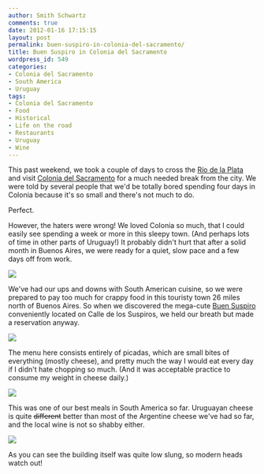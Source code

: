 ```yaml
---
author: Smith Schwartz
comments: true
date: 2012-01-16 17:15:15
layout: post
permalink: buen-suspiro-in-colonia-del-sacramento/
title: Buen Suspiro in Colonia del Sacramento
wordpress_id: 549
categories:
- Colonia del Sacramento
- South America
- Uruguay
tags:
- Colonia del Sacramento
- Food
- Historical
- Life on the road
- Restaurants
- Uruguay
- Wine
---
```


This past weekend, we took a couple of days to cross the [Río de la Plata](http://en.wikipedia.org/wiki/R%C3%ADo_de_la_Plata) and visit [Colonia del Sacramento](http://en.wikipedia.org/wiki/Colonia_del_Sacramento) for a much needed break from the city. We were told by several people that we'd be totally bored spending four days in Colonia because it's so small and there's not much to do. 

Perfect.

However, the haters were wrong! We loved Colonia so much, that I could easily see spending a week or more in this sleepy town. (And perhaps lots of time in other parts of Uruguay!) It probably didn't hurt that after a solid month in Buenos Aires, we were ready for a quiet, slow pace and a few days off from work. 

![](http://schwartzography.com/wp-content/uploads/2012/01/IMG_6016.jpg)

We've had our ups and downs with South American cuisine, so we were prepared to pay too much for crappy food in this touristy town 26 miles north of Buenos Aires. So when we discovered the mega-cute [Buen Suspiro](http://www.buensuspiro.com/) conveniently located on Calle de los Suspiros, we held our breath but made a reservation anyway.  

![](http://schwartzography.com/wp-content/uploads/2012/01/IMG_6029.jpg)

The menu here consists entirely of picadas, which are small bites of everything (mostly cheese), and pretty much the way I would eat every day if I didn't hate chopping so much. (And it was acceptable practice to consume my weight in cheese daily.)

![](http://schwartzography.com/wp-content/uploads/2012/01/IMG_6034.jpg)

This was one of our best meals in South America so far. Uruguayan cheese is quite <del>different</del> better than most of the Argentine cheese we've had so far, and the local wine is not so shabby either. 

![](http://schwartzography.com/wp-content/uploads/2012/01/IMG_6046.jpg)

As you can see the building itself was quite low slung, so modern heads watch out!
